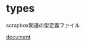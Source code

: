 # types

scrapbox関連の型定義ファイル

[document](https://doc.deno.land/https://raw.githubusercontent.com/scrapbox-jp/types/0.1.4/mod.ts)
